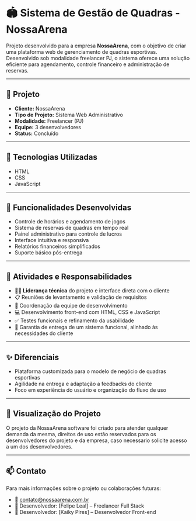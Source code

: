 # 🏟️ Sistema de Gestão de Quadras - NossaArena

Projeto desenvolvido para a empresa **NossaArena**, com o objetivo de criar uma plataforma web de gerenciamento de quadras esportivas. Desenvolvido sob modalidade freelancer PJ, o sistema oferece uma solução eficiente para agendamento, controle financeiro e administração de reservas.

---

## 💼 Projeto

- **Cliente:** NossaArena  
- **Tipo de Projeto:** Sistema Web Administrativo  
- **Modalidade:** Freelancer (PJ)  
- **Equipe:** 3 desenvolvedores  
- **Status:** Concluído  

---

## 🚀 Tecnologias Utilizadas

- HTML  
- CSS  
- JavaScript  

---

## 🔧 Funcionalidades Desenvolvidas

- Controle de horários e agendamento de jogos  
- Sistema de reservas de quadras em tempo real  
- Painel administrativo para controle de lucros  
- Interface intuitiva e responsiva  
- Relatórios financeiros simplificados  
- Suporte básico pós-entrega  

---

## 🧠 Atividades e Responsabilidades

- 👨‍💻 **Liderança técnica** do projeto e interface direta com o cliente  
- 📋 Reuniões de levantamento e validação de requisitos  
- 👥 Coordenação da equipe de desenvolvimento  
- 💻 Desenvolvimento front-end com HTML, CSS e JavaScript  
- ✅ Testes funcionais e refinamento da usabilidade  
- 🎯 Garantia de entrega de um sistema funcional, alinhado às necessidades do cliente  

---

## ✨ Diferenciais

- Plataforma customizada para o modelo de negócio de quadras esportivas  
- Agilidade na entrega e adaptação a feedbacks do cliente  
- Foco em experiência do usuário e organização do fluxo de uso  

---

## 📸 Visualização do Projeto

O projeto da NossaArena software foi criado para atender qualquer demanda da mesma, direitos de uso estão reservados para os desenvolvedores do projeto e da empresa, caso necessario solicite acesso a um dos desenvolvedores.

---

## 📫 Contato

Para mais informações sobre o projeto ou colaborações futuras:

- 📧 contato@nossaarena.com.br  
- 💼 Desenvolvedor: [Felipe Leal] – Freelancer Full Stack
- 💼 Desenvolvedor: [Kaiky Pires] – Desenvolvedor Front-end
